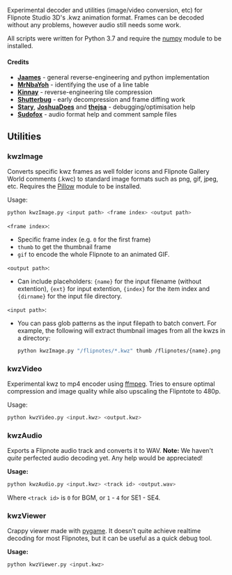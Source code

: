 Experimental decoder and utilities (image/video conversion, etc) for Flipnote Studio 3D's .kwz animation format. Frames can be decoded without any problems, however audio still needs some work.

All scripts were written for Python 3.7 and require the [numpy](http://www.numpy.org/) module to be installed.

#### Credits

* **[Jaames](https://github.com/jaames)** - general reverse-engineering and python implementation
* **[MrNbaYoh](https://github.com/MrNbaYoh)** - identifying the use of a line table
* **[Kinnay](https://github.com/Kinnay)** - reverse-engineering tile compression
* **[Shutterbug](https://github.com/shutterbug2000)** - early decompression and frame diffing work
* **[Stary](https://github.com/stary2001)**, **[JoshuaDoes](https://github.com/JoshuaDoes)** and **[thejsa](https://github.com/thejsa)** - debugging/optimisation help
* **[Sudofox](https://github.com/sudofox)** - audio format help and comment sample files

## Utilities

### kwzImage

Converts specific kwz frames as well folder icons and Flipnote Gallery World comments (.kwc) to standard image formats such as png, gif, jpeg, etc. Requires the [Pillow](https://pillow.readthedocs.io/en/5.2.x/) module to be installed.

Usage: 

```bash
python kwzImage.py <input path> <frame index> <output path>
```

`<frame index>`:
  
 * Specific frame index (e.g. `0` for the first frame)
 * `thumb` to get the thumbnail frame
 * `gif` to encode the whole Flipnote to an animated GIF.

`<output path>`:

 * Can include placeholders: `{name}` for the input filename (without extention), `{ext}` for input extention, `{index}` for the item index and `{dirname}` for the input file directory.

`<input path>`:

 * You can pass glob patterns as the input filepath to batch convert. For example, the following will extract thumbnail images from all the kwzs in a directory:

	```bash
	python kwzImage.py "/flipnotes/*.kwz" thumb /flipnotes/{name}.png
	```

### kwzVideo

Experimental kwz to mp4 encoder using [ffmpeg](https://www.ffmpeg.org/). Tries to ensure optimal compression and image quality while also upscaling the Flipntote to 480p.

Usage: 

```bash
python kwzVideo.py <input.kwz> <output.kwz>
```

### kwzAudio

Exports a Flipnote audio track and converts it to WAV. **Note:** We haven't *quite* perfected audio decoding yet. Any help would be appreciated!

**Usage:**

```bash
python kwzAudio.py <input.kwz> <track id> <output.wav>
```

Where `<track id>` is `0` for BGM, or `1` - `4` for SE1 - SE4.

### kwzViewer

Crappy viewer made with [pygame](https://www.pygame.org/news). It doesn't quite achieve realtime decoding for most Flipnotes, but it can be useful as a quick debug tool.

**Usage:**

```bash
python kwzViewer.py <input.kwz>
```
